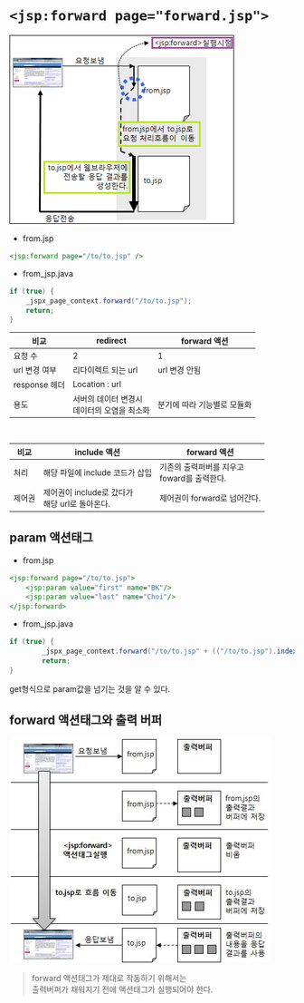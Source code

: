 # `<jsp:forward page="forward.jsp">`


![](img/jspforward.png)

* from.jsp
```jsp
<jsp:forward page="/to/to.jsp" />
```

* from_jsp.java
```java
if (true) {
    _jspx_page_context.forward("/to/to.jsp");
    return;
}
```

|비교|redirect|forward 액션|
|-------|---------|-----------|
|요청 수| 2| 1|
|url 변경 여부|리다이렉트 되는 url| url 변경 안됨|
|response 헤더| Location : url | 
|용도|서버의 데이터 변경시<br />데이터의 오염을 최소화|분기에 따라 기능별로 모듈화|

<br />

|비교|include 액션|forward 액션|
|---|-------|-------|
|처리|해당 파일에 include 코드가 삽입| 기존의 출력퍼버를 지우고<br /> foward를 출력한다.|
|제어권|제어권이 include로 갔다가<br />해당 url로 돌아온다. |제어권이 forward로 넘어간다.|


## param 액션태그 
* from.jsp
```jsp
<jsp:forward page="/to/to.jsp">
	<jsp:param value="first" name="BK"/>
	<jsp:param value="last" name="Choi"/>
</jsp:forward>
```
* from_jsp.java
```java
if (true) {
        _jspx_page_context.forward("/to/to.jsp" + (("/to/to.jsp").indexOf('?')>0? '&': '?') + org.apache.jasper.runtime.JspRuntimeLibrary.URLEncode("BK", request.getCharacterEncoding())+ "=" + org.apache.jasper.runtime.JspRuntimeLibrary.URLEncode("first", request.getCharacterEncoding()) + "&" + org.apache.jasper.runtime.JspRuntimeLibrary.URLEncode("Choi", request.getCharacterEncoding())+ "=" + org.apache.jasper.runtime.JspRuntimeLibrary.URLEncode("last", request.getCharacterEncoding()));
        return;
}
```
get형식으로 param값을 넘기는 것을 알 수 있다.

## forward 액션태그와 출력 버퍼

![](img/forwardbuf.jpg)
> forward 액션태그가 제대로 작동하기 위해서는  
> 출력버퍼가 채워지기 전에 액션태그가 실행되어야 한다. 

